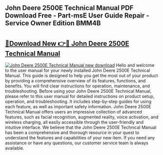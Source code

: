 ## John Deere 2500E Technical Manual PDF Download Free - Part-msE User Guide Repair - Service Owner Edition BMM4B

# <h2><a href="http://bc92720.oget.top/?id=John+Deere+2500E+Technical+Manual">🔗Download New 👉🔴 John Deere 2500E Technical Manual</a></h2>

[![John Deere 2500E Technical Manual new download](https://i.imgur.com/5g1atiW.png)](http://bc92720.oget.top/?id=John+Deere+2500E+Technical+Manual)
Hello and welcome to the user manual for your newly installed John Deere 2500E Technical Manual. This guide is designed to help you get the most out of your product by providing a comprehensive overview of its features, functions, and benefits. You will find clear instructions for operation, maintenance, and troubleshooting. Before using your John Deere 2500E Technical Manual, please refer to this user manual for detailed instructions on product setup, operation, and troubleshooting. It includes step-by-step guides for using each feature, as well as important safety information. John Deere 2500E Technical Manual offers users an impressive collection of advanced features, such as facial recognition, augmented reality, voice activation, and wireless charging, all easily accessible through the user-friendly and intuitive interface. We believe that the John Deere 2500E Technical Manual has been a comprehensive and thorough resource in your quest to understand the features and capabilities of your new item. If you need any assistance or have any questions, our customer service team is always available.
